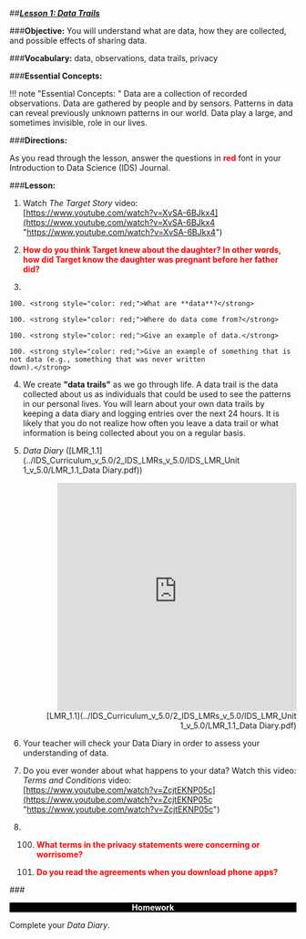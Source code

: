 ##***<u>Lesson 1: Data Trails</u>***

###**Objective:**
You will understand what are data, how they are collected, and possible effects of sharing data.

###**Vocabulary:**
data, observations, data trails, privacy

###**Essential Concepts:**

!!! note "Essential Concepts: "
    Data are a collection of recorded observations. Data are gathered by people and
    by sensors. Patterns in data can reveal previously unknown patterns in our world. Data play a large, and
    sometimes invisible, role in our lives.

###**Directions:** 

As you read through the lesson, answer the questions in <strong style="color: red;">red</strong> font in your Introduction to Data Science (IDS) Journal.

###**Lesson:**

1. Watch *The Target Story* video:<br>
    [https://www.youtube.com/watch?v=XvSA-6BJkx4](https://www.youtube.com/watch?v=XvSA-6BJkx4 "https://www.youtube.com/watch?v=XvSA-6BJkx4")

2. <strong style="color: red;">How do you think Target knew about the daughter? In other words, how did Target know
    the daughter was pregnant before her father did?</strong>

3. 

    100. <strong style="color: red;">What are **data**?</strong>

    100. <strong style="color: red;">Where do data come from?</strong>

    100. <strong style="color: red;">Give an example of data.</strong>

    100. <strong style="color: red;">Give an example of something that is not data (e.g., something that was never written
    down).</strong>

4. We create **"data trails"** as we go through life. A data trail is the data
collected about us as individuals that could be used to see the patterns in our personal lives.
You will learn about your own data trails by keeping a data diary and
logging entries over the next 24 hours. It is likely that you do not realize how often you leave
a data trail or what information is being collected about you on a regular basis.

5. *Data Diary* ([LMR_1.1](../IDS_Curriculum_v_5.0/2_IDS_LMRs_v_5.0/IDS_LMR_Unit 1_v_5.0/LMR_1.1_Data Diary.pdf))
<div align="right"><iframe src="https://docs.google.com/viewerng/viewer?url=https://curriculum.idsucla.org/IDS_Curriculum_v_5.0_preview/2_IDS_LMRs_v_5.0/IDS_LMR_Unit 1_v_5.0/LMR_1.1_Data Diary.pdf&embedded=true" style=" width:420px;height:400px;" frameborder="0"></iframe><br>[LMR_1.1](../IDS_Curriculum_v_5.0/2_IDS_LMRs_v_5.0/IDS_LMR_Unit 1_v_5.0/LMR_1.1_Data Diary.pdf)</div>

6. Your teacher will check your Data Diary in order to assess your understanding of data.

7. Do you ever wonder about what happens to your data? Watch this video: *Terms and Conditions* video:<br>
    [https://www.youtube.com/watch?v=ZcjtEKNP05c](https://www.youtube.com/watch?v=ZcjtEKNP05c "https://www.youtube.com/watch?v=ZcjtEKNP05c")

8. 
    100. <strong style="color: red;">What terms in the **privacy** statements were concerning or worrisome?</strong>

    100. <strong style="color: red;">Do you read the agreements when you download phone apps?</strong>



###<p style="background: black; color: white; text-align: center;">**Homework**</p>
Complete your *Data Diary*.
